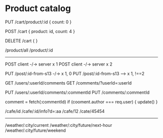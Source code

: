 # Product catalog

PUT /cart/product/:id
{ count: 0 }

POST /cart
{ product: id, count: 4 }

DELETE /cart
{  }

/product/all
/product/:id

---

POST client -/-> server x 1
POST client -/-> server x 2

PUT /post/:id-from-s13 -/-> x 1, 0
PUT /post/:id-from-s13 --> x 1, !==2

GET /users/:userId/comments
GET /comments/?userId=:userId

PUT /users/:userId/comments/:commentId
PUT /comments/:commentId

comment = fetch(:commentId)
if (cooment.author === req.user) {
  update()
}

/cafe/id
/cafe/:id/info?d=:aa
/cafe/12 /cate/45454


---

/weather/:city/current
/weather/:city/future/next-hour
/weather/:city/future/weekend
